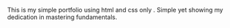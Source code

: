 This is my simple portfolio using html and css only .
Simple yet showing my dedication in mastering fundamentals.
